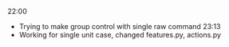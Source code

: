 22:00
- Trying to make group control with single raw command
23:13
- Working for single unit case, changed features.py, actions.py